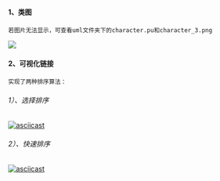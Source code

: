 #### 1、类图
    若图片无法显示，可查看uml文件夹下的character.pu和character_3.png
![](http://www.plantuml.com/plantuml/png/ZLBBJWCn3BpxAtA4G_i9LH5Sa5e9s6FLWqb35JMRBB6NXoZ_Jh9nQAY4r1uQUpAUsBDU4cFaiNS0e1qIgTlWGbpZeBv0fL-Ej40m8Nl34uUkhcl-XFwGik-giKQEzaCK7W9Pji5ljfkj6YIXeZMCV599nEdgXDopwQaLhbeYdU-LJN-PWS_44JMhGirtGkiuMhylOy1_FQyiipDtviqwAICPjB2iPnDVK1lLXPX28Rc0EscOGcodSUXR_SuuepdNIcKIJ8RuiQUQgbxzXdwARcB4pvKbLaCCsf3OHkyujDgFezM7owNL1TevVAsoV-RmU33oZZX1qz5QdP5Ls4FriH0Rdyg6dDpgIa46f0VvrE9XuzvyVbp8om0o-JbScfpDpf14MiXo0fGpGzEk0DGNKrseh1Qil6PJ4dgiyDButTYx7m00)

#### 2、可视化链接
    实现了两种排序算法：
###### 1）、选择排序
[![asciicast](https://asciinema.org/a/436507.svg)](https://asciinema.org/a/JqACq1UcBfHq0jar0uhnRKsig)

###### 2）、快速排序
[![asciicast](https://asciinema.org/a/436507.svg)](https://asciinema.org/a/OFY04Rsvvu3DTu3uzAWCWYo21)